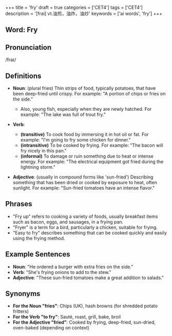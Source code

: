 +++
title = 'fry'
draft = true
categories = ['CET4']
tags = ['CET4']
description = '[frai] vt.油煎，油炸，油炒'
keywords = ['ai words', 'fry']
+++

## Word: Fry

## Pronunciation
/fraɪ/

## Definitions
- **Noun**: (plural fries) Thin strips of food, typically potatoes, that have been deep-fried until crispy. For example: "A portion of chips or fries on the side."
  - Also, young fish, especially when they are newly hatched. For example: "The lake was full of trout fry."
  
- **Verb**: 
  - **(transitive)** To cook food by immersing it in hot oil or fat. For example: "I'm going to fry some chicken for dinner."
  - **(intransitive)** To be cooked by frying. For example: "The bacon will fry nicely in this pan."
  - **(informal)** To damage or ruin something due to heat or intense energy. For example: "The electrical equipment got fried during the lightning storm."
  
- **Adjective**: (usually in compound forms like 'sun-fried') Describing something that has been dried or cooked by exposure to heat, often sunlight. For example: "Sun-fried tomatoes have an intense flavor."

## Phrases
- "Fry up" refers to cooking a variety of foods, usually breakfast items such as bacon, eggs, and sausages, in a frying pan.
- "Fryer" is a term for a bird, particularly a chicken, suitable for frying.
- "Easy to fry" describes something that can be cooked quickly and easily using the frying method.

## Example Sentences
- **Noun**: "He ordered a burger with extra fries on the side."
- **Verb**: "She's frying onions to add to the stew."
- **Adjective**: "These sun-fried tomatoes make a great addition to salads."

## Synonyms
- **For the Noun "fries"**: Chips (UK), hash browns (for shredded potato fritters)
- **For the Verb "to fry"**: Sauté, roast, grill, bake, broil
- **For the Adjective "fried"**: Cooked by frying, deep-fried, sun-dried, oven-baked (depending on context)
